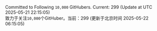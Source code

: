 Committed to Following `10,000` GitHubers. Current: <!-- FOLLOWING_COUNT -->299<!-- FOLLOWING_COUNT --> (Update at UTC <!-- LAST_UPDATED -->2025-05-21 22:15:05<!-- LAST_UPDATED -->)<br>
致力于关注`10,000`个GitHuber。当前：<!-- FOLLOWING_COUNT -->299<!-- FOLLOWING_COUNT --> (更新于北京时间 <!-- LAST_UPDATED_CST -->2025-05-22 06:15:05<!-- LAST_UPDATED_CST -->)
